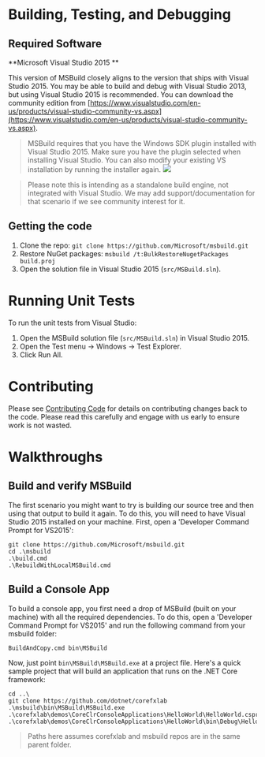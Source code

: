 # Building, Testing, and Debugging

## Required Software
**Microsoft Visual Studio 2015 **

This version of MSBuild closely aligns to the version that ships with Visual Studio 2015. You may be able to build and debug with Visual Studio 2013, but using Visual Studio 2015 is recommended. You can download the community edition from [https://www.visualstudio.com/en-us/products/visual-studio-community-vs.aspx](https://www.visualstudio.com/en-us/products/visual-studio-community-vs.aspx).

> MSBuild requires that you have the Windows SDK plugin installed with Visual Studio 2015. Make sure you have the plugin selected when installing Visual Studio. You can also modify your existing VS installation by running the installer again. ![](https://cloud.githubusercontent.com/assets/3347530/10229970/69396342-6840-11e5-8ef6-1f4434c4b36f.png)

> Please note this is intending as a standalone build engine, not integrated with Visual Studio. We may add support/documentation for that scenario if we see community interest for it.

## Getting the code

1. Clone the repo: `git clone https://github.com/Microsoft/msbuild.git`
2. Restore NuGet packages: `msbuild /t:BulkRestoreNugetPackages build.proj`
3. Open the solution file in Visual Studio 2015 (`src/MSBuild.sln`).

# Running Unit Tests
To run the unit tests from Visual Studio:

1. Open the MSBuild solution file (`src/MSBuild.sln`) in Visual Studio 2015.
2. Open the Test menu -> Windows -> Test Explorer.
3. Click Run All.

# Contributing
Please see [Contributing Code](https://github.com/Microsoft/msbuild/wiki/Contributing-Code) for details on contributing changes back to the code. Please read this carefully and engage with us early to ensure work is not wasted.

# Walkthroughs
## Build and verify MSBuild
The first scenario you might want to try is building our source tree and then using that output to build it again. To do this, you will need to have Visual Studio 2015 installed on your machine. First, open a 'Developer Command Prompt for VS2015':
```
git clone https://github.com/Microsoft/msbuild.git
cd .\msbuild
.\build.cmd
.\RebuildWithLocalMSBuild.cmd
```

## Build a Console App
To build a console app, you first need a drop of MSBuild (built on your machine) with all the required dependencies. To do this, open a 'Developer Command Prompt for VS2015' and run the following command from your msbuild folder:
```
BuildAndCopy.cmd bin\MSBuild
``` 
Now, just point `bin\MSBuild\MSBuild.exe` at a project file. Here's a quick sample project that will build an application that runs on the .NET Core framework:
```
cd ..\
git clone https://github.com/dotnet/corefxlab
.\msbuild\bin\MSBuild\MSBuild.exe .\corefxlab\demos\CoreClrConsoleApplications\HelloWorld\HelloWorld.csproj
.\corefxlab\demos\CoreClrConsoleApplications\HelloWorld\bin\Debug\HelloWorld.exe
```
>Paths here assumes corefxlab and msbuild repos are in the same parent folder.
